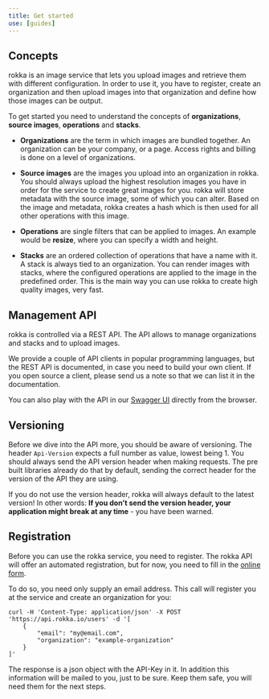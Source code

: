 ```yaml
---
title: Get started
use: [guides]
---
```


## Concepts

rokka is an image service that lets you upload images and retrieve them with different configuration. In order to use it, you have to register, create an organization and then upload images into that organization and define how those images can be output.

To get started you need to understand the concepts of __organizations__, __source images__, __operations__ and __stacks__.

- __Organizations__ are the term in which images are bundled together. An organization can be your company, or a page. Access rights and billing is done on a level of organizations.

- __Source images__ are the images you upload into an organization in rokka. You should always upload the highest resolution images you have in order for the service to create great images for you. rokka will store metadata with the source image, some of which you can alter. Based on the image and metadata, rokka creates a hash which is then used for all other operations with this image.

- __Operations__ are single filters that can be applied to images. An example would be __resize__, where you can specify a width and height.

- __Stacks__ are an ordered collection of operations that have a name with it. A stack is always tied to an organization. You can render images with stacks, where the configured operations are applied to the image in the predefined order. This is the main way you can use rokka to create high quality images, very fast.

## Management API

rokka is controlled via a REST API. The API allows to manage organizations and stacks and to upload images.

We provide a couple of API clients in popular programming languages, but the REST API is documented, in case you need to build your own client. If you open source a client, please send us a note so that we can list it in the documentation.

You can also play with the API in our [Swagger UI](https://api.rokka.io/doc/) directly from the browser.

## Versioning

Before we dive into the API more, you should be aware of versioning. The header `Api-Version` expects a full number as value, lowest being 1. You should always send the API version header when making requests. The pre built libraries already do that by default, sending the correct header for the version of the API they are using.

If you do not use the version header, rokka will always default to the latest version! In other words: __If you don't send the version header, your application might break at any time__ - you have been warned.

## Registration

Before you can use the rokka service, you need to register. The rokka API will offer an automated registration, but for now, you need to fill in the <a href="/dashboard/#/signup">online form</a>.

To do so, you need only supply an email address. This call will register you at the service and create an organization for you:

```language-bash
curl -H 'Content-Type: application/json' -X POST 'https://api.rokka.io/users' -d '[
    {
        "email": "my@email.com",
        "organization": "example-organization"
    }
]'
```

The response is a json object with the API-Key in it. In addition this information will be mailed to you, just to be sure. Keep them safe, you will need them for the next steps.
